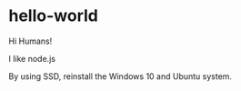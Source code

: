 # hello-world
Hi Humans!

I like node.js

By using SSD, reinstall the Windows 10 and Ubuntu system.
